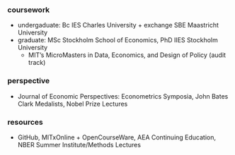  ### coursework
 - undergaduate: Bc IES Charles University + exchange SBE Maastricht University
 - graduate: MSc Stockholm School of Economics, PhD IIES Stockholm University
     - MIT’s MicroMasters in Data, Economics, and Design of Policy (audit track)

 ### perspective
 - Journal of Economic Perspectives: Econometrics Symposia, John Bates Clark Medalists, Nobel Prize Lectures  
  
 ### resources
 - GitHub, MITxOnline + OpenCourseWare, AEA Continuing Education, NBER Summer Institute/Methods Lectures
